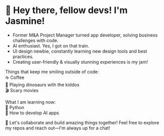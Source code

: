 # 👋 Hey there, fellow devs! I'm Jasmine!

<ul>
  <li>Former M&A Project Manager turned app developer, solving business challenges with code.</li>
  <li>AI enthusiast. Yes, I got on that train.</li>
  <li>UI design newbie, constantly learning new design tools and best practices.</li>
  <li>Creating user-friendly & visually stunning experiences is my jam!</li>
</ul>

Things that keep me smiling outside of code: <br>
☕ Coffee <br> 
🦖 Playing dinosaurs with the kiddos <br> 
🎬 Scary movies

What I am learning now: <br>
🐍 Python <br>
🤖 How to develop AI apps

🤝 Let's collaborate and build amazing things together! Feel free to explore my repos and reach out—I'm always up for a chat!

